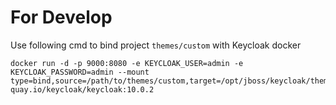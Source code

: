 # For Develop

Use following cmd to bind project `themes/custom` with Keycloak docker

```
docker run -d -p 9000:8080 -e KEYCLOAK_USER=admin -e KEYCLOAK_PASSWORD=admin --mount type=bind,source=/path/to/themes/custom,target=/opt/jboss/keycloak/themes/custom quay.io/keycloak/keycloak:10.0.2
```
